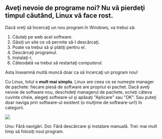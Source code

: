 <?php require("../../entete.php"); ?> <?php require("../../base.php"); ?> <?php require("../../fonctions.php"); ?>

<div id="corps">

<h2>Aveţi nevoie de programe noi? Nu vă pierdeţi timpul căutând, Linux vă face rost.</h2>

<p>Dacă vreţi să încercaţi un nou program în Windows, va trebui să:</p>


<ol>
<li>Căutaţi pe web acel software.</li>
<li>Găsiţi un site ce vă permite să-l descărcaţi.</li>
<li>Poate va trebui să şi plătiţi pentru el.</li>
<li>Descărcaţi programul.</li>
<li>Instalaţi-l.</li>
<li>Câteodată va trebui să restartaţi computerul.</li>
</ol>

<p>Asta înseamnă multă muncă doar ca să încercaţi un program nou!</p>

<p>Cu Linux, totul e <b>mult mai simplu</b>. Linux are ceea ce se numeşte
manager de pachete: fiecare piesă de software are propriul ei pachet. Dacă
aveţi nevoie de software nou, deschideţi managerul de pachete, scrieţi câteva
cuvinte cheie, alegeţi software-ul şi apăsaţi "Aplicare" sau "OK". Sau puteţi
doar naviga prin software-ul existent (o mulţime de software-uri!) în categorii.</p>

<img src="Images/synaptic.png" />

<p>Unu: Fără navigări. Doi: Fără descărcare şi instalare manuală. Trei: mai mult timp să folosiţi noul program.</p>

</div>
</body>
</html>
